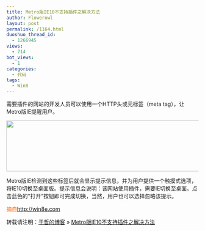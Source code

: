 ```yaml
---
title: Metro版IE10不支持插件之解决方法
author: Flowerowl
layout: post
permalink: /1164.html
duoshuo_thread_id:
  - 1266945
views:
  - 714
bot_views:
  - 1
categories:
  - 代码
tags:
  - Win8
---
```

需要插件的网站的开发人员可以使用一个HTTP头或元标签（meta tag），让Metro版IE提醒用户。

[<img class="aligncenter size-full wp-image-1165" title="153233B21-0" src="http://lazynight.me/wp-content/uploads/2012/02/153233B21-0.jpg" alt="" width="534" height="133" />][1]

Metro版IE检测到这些标签后就会显示提示信息，并为用户提供一个触摸式选项，将IE10切换至桌面版。提示信息会说明：该网站使用插件，需要IE切换至桌面。点击蓝色的"打开"按钮即可完成切换，当然，用户也可以选择忽略该提示。

<span style="color: #ff6600;">摘自<a href="http://win8e.com/"><span style="color: #ff6600;">http://win8e.com</span></a></span>

转载请注明：[于哲的博客][2] &raquo; [Metro版IE10不支持插件之解决方法][3]

 [1]: http://lazynight.me/wp-content/uploads/2012/02/153233B21-0.jpg
 [2]: http://lazynight.me
 [3]: http://lazynight.me/1164.html